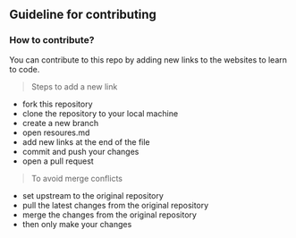## Guideline for contributing

### How to contribute?
You can contribute to this repo by adding new links to the websites to learn to code.

> Steps to add a new link
- fork this repository
- clone the repository to your local machine
- create a new branch
- open resoures.md 
- add new links at the end of the file
- commit and push your changes
- open a pull request

> To avoid merge conflicts
- set upstream to the original repository
- pull the latest changes from the original repository
- merge the changes from the original repository
- then only make your changes
